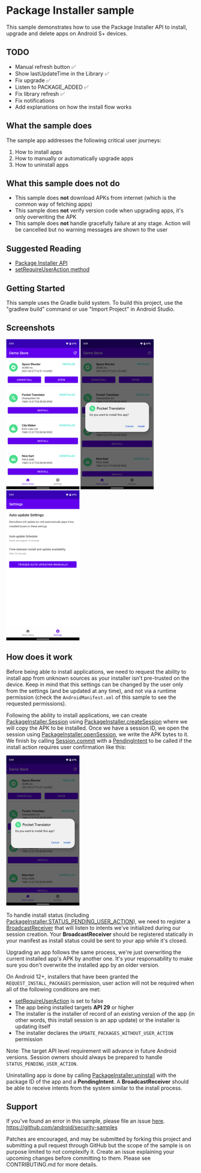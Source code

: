 # Package Installer sample

This sample demonstrates how to use the Package Installer API to install, upgrade and delete apps on
Android S+ devices.

## TODO
- Manual refresh button ✅
- Show lastUpdateTime in the Library ✅
- Fix upgrade ✅
- Listen to PACKAGE_ADDED ✅
- Fix library refresh ✅
- Fix notifications
- Add explanations on how the install flow works

## What the sample does

The sample app addresses the following critical user journeys:
1. How to install apps
2. How to manually or automatically upgrade apps
3. How to uninstall apps

## What this sample does not do

- This sample does **not** download APKs from internet (which is the common way of fetching apps)
- This sample does **not** verify version code when upgrading apps, it's only overwriting the APK
- This sample does **not** handle gracefully failure at any stage. Action will be cancelled but no 
warning messages are shown to the user

## Suggested Reading

- [Package Installer API](https://developer.android.com/reference/kotlin/android/content/pm/PackageInstaller)
- [setRequireUserAction method](https://developer.android.com/reference/kotlin/android/content/pm/PackageInstaller.SessionParams#setinstallreason)

## Getting Started

This sample uses the Gradle build system. To build this project, use the "gradlew build" command or 
use "Import Project" in Android Studio.

## Screenshots

<img src="screenshots/library.png" height="400" alt="Screenshot showing the list of apps in the store"/> <img src="screenshots/install-app.png" height="400" alt="Screenshot showing the install dialog"/> <img src="screenshots/settings.png" height="400" alt="Screenshot showing the settings screen"/> 

## How does it work
Before being able to install applications, we need to request the ability to install app from 
unknown sources as your installer isn't pre-trusted on the device. Keep in mind that this settings
can be changed by the user only from the settings (and be updated at any time), and not via a 
runtime permission (check the `AndroidManifest.xml` of this sample to see the requested permissions).

Following the ability to install applications, we can create [PackageInstaller.Session][1] using 
[PackageInstaller.createSession][2] where we will copy the APK to be installed. Once we have a 
session ID, we open the session using [PackageInstaller.openSession][3], we write the APK bytes to 
it. We finish by calling [Session.commit][4] with a [PendingIntent][5] to be called if the install 
action requires user confirmation like this:

<img src="screenshots/install-app.png" height="400" alt="Screenshot showing the install dialog"/>

To handle install status (including [PackageInstaller.STATUS_PENDING_USER_ACTION][6]), we need to 
register a [BroadcastReceiver][7] that will listen to intents we've initialized during our session
creation. Your **BroadcastReceiver** should be registered statically in your manifest as install 
status could be sent to your app while it's closed.

Upgrading an app follows the same process, we're just overwriting the current installed app's APK by 
another one. It's your responsability to make sure you don't overwrite the installed app by an older 
version.

On Android 12+, installers that have been granted the `REQUEST_INSTALL_PACKAGES` permission, user 
action will not be required when all of the following conditions are met:

* [setRequireUserAction][8] is set to false
* The app being installed targets **API 29** or higher
* The installer is the installer of record of an existing version of the app (in other words, this 
install session is an app update) or the installer is updating itself
* The installer declares the `UPDATE_PACKAGES_WITHOUT_USER_ACTION` permission

Note: The target API level requirement will advance in future Android versions. Session owners 
should always be prepared to handle `STATUS_PENDING_USER_ACTION`.

Uninstalling app is done by calling [PackageInstaller.uninstall][9] with the package ID of the app 
and a **PendingIntent**. A **BroadcastReceiver** should be able to receive intents from the system 
similar to the install process.

[1]: https://developer.android.com/reference/kotlin/android/content/pm/PackageInstaller.Session
[2]: https://developer.android.com/reference/kotlin/android/content/pm/PackageInstaller#createsession
[3]: https://developer.android.com/reference/kotlin/android/content/pm/PackageInstaller#openSession(kotlin.Int)
[4]: https://developer.android.com/reference/kotlin/android/content/pm/PackageInstaller.Session#commit
[5]: https://developer.android.com/reference/kotlin/android/app/PendingIntent
[6]: https://developer.android.com/reference/kotlin/android/content/pm/PackageInstaller#status_pending_user_action
[7]: https://developer.android.com/reference/kotlin/android/content/BroadcastReceiver
[8]: https://developer.android.com/reference/kotlin/android/content/pm/PackageInstaller.SessionParams#setRequireUserAction(kotlin.Boolean)
[9]: https://developer.android.com/reference/kotlin/android/content/pm/PackageInstaller#uninstall

## Support

If you've found an error in this sample, please file an issue [here](https://github.com/android/security-samples/issues).
https://github.com/android/security-samples

Patches are encouraged, and may be submitted by forking this project and submitting a pull request 
through GitHub but the scope of the sample is on purpose limited to not complexify it. Create an 
issue explaining your upcoming changes before committing to them. Please see CONTRIBUTING.md for 
more details.
